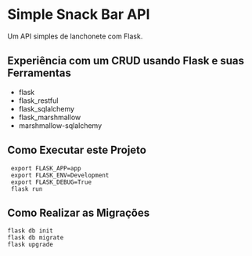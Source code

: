 # Simple Snack Bar API
Um API simples de lanchonete com Flask.

## Experiência com um CRUD usando Flask e suas Ferramentas
- flask
- flask_restful
- flask_sqlalchemy
- flask_marshmallow
- marshmallow-sqlalchemy

## Como Executar este Projeto

	 export FLASK_APP=app
	 export FLASK_ENV=Development
	 export FLASK_DEBUG=True
	 flask run


## Como Realizar as Migrações
	
	flask db init
	flask db migrate
	flask upgrade

